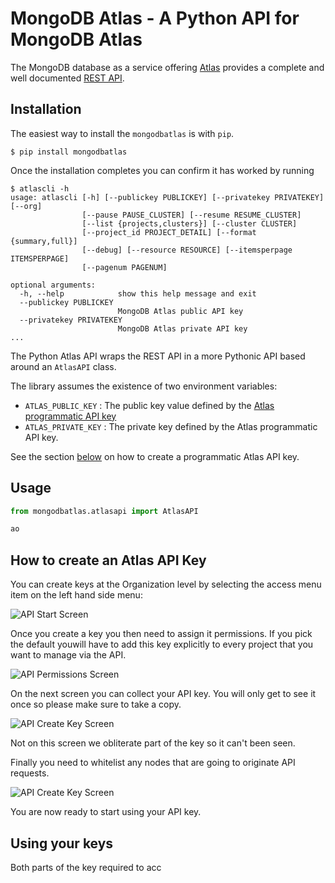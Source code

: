 # MongoDB Atlas - A Python API for MongoDB Atlas

The MongoDB database as a service offering [Atlas](https://www.mongodb.com/cloud/atlas) provides
a complete and well documented [REST API](https://docs.atlas.mongodb.com/api/).

## Installation

The easiest way to install the `mongodbatlas` is with `pip`.

```shell
$ pip install mongodbatlas
```

Once the installation completes you can confirm it has worked by running

```shell
$ atlascli -h
usage: atlascli [-h] [--publickey PUBLICKEY] [--privatekey PRIVATEKEY] [--org]
                [--pause PAUSE_CLUSTER] [--resume RESUME_CLUSTER]
                [--list {projects,clusters}] [--cluster CLUSTER]
                [--project_id PROJECT_DETAIL] [--format {summary,full}]
                [--debug] [--resource RESOURCE] [--itemsperpage ITEMSPERPAGE]
                [--pagenum PAGENUM]

optional arguments:
  -h, --help            show this help message and exit
  --publickey PUBLICKEY
                        MongoDB Atlas public API key
  --privatekey PRIVATEKEY
                        MongoDB Atlas private API key
...
```


The Python Atlas API wraps the REST API in a more Pythonic
API based around an ``AtlasAPI`` class. 

The library assumes the existence of two environment variables:

* `ATLAS_PUBLIC_KEY` : The public key value defined by the 
[Atlas programmatic API key](https://docs.atlas.mongodb.com/configure-api-access/#programmatic-api-keys)
* `ATLAS_PRIVATE_KEY` : The private key defined by the Atlas programmatic API
key.

See the section [below](#how-to-create-an-atlas-api-key) on how to create a programmatic Atlas API key.

## Usage

```python
from mongodbatlas.atlasapi import AtlasAPI

ao

```
## How to create an Atlas API Key
You can create keys at the Organization level by selecting the access menu item 
on the left hand side menu:

![API Start Screen ](https://raw.githubusercontent.com/jdrumgoole/atlasapi/master/images/api-key-screen.png)


Once you create a key you then need to assign it permissions. If you pick the 
default youwill have to add this key explicitly to every project that you want 
to manage via the API.

![API Permissions Screen ](https://raw.githubusercontent.com/jdrumgoole/atlasapi/master/images/api-key-permissions.png)

On the next screen you can collect your API key. You will only get to see it
once so please make sure to take a copy.


![API Create Key Screen ](https://raw.githubusercontent.com/jdrumgoole/atlasapi/master/images/api-key-create.png)

Not on this screen we obliterate part of the key so it can't been seen. 

Finally you need to whitelist any nodes that are going to originate API requests. 

![API Create Key Screen ](https://raw.githubusercontent.com/jdrumgoole/atlasapi/master/images/api-key-whitelist.png)

You are now ready to start using your API key.

## Using your keys

Both parts of the key required to acc
